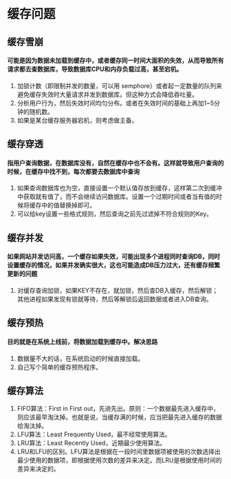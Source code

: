 # 缓存问题

## 缓存雪崩

#### 可能是因为数据未加载到缓存中，或者缓存同一时间大面积的失效，从而导致所有请求都去查数据库，导致数据库CPU和内存负载过高，甚至宕机。

1. 加锁计数（即限制并发的数量，可以用 semphore）或者起一定数量的队列来避免缓存失效时大量请求并发到数据库。但这种方式会降低吞吐量。
2. 分析用户行为，然后失效时间均匀分布。或者在失效时间的基础上再加1~5分钟的随机数。
3. 如果是某台缓存服务器宕机，则考虑做主备。

## 缓存穿透

#### 指用户查询数据，在数据库没有，自然在缓存中也不会有。这样就导致用户查询的时候，在缓存中找不到，每次都要去数据库中查询

1. 如果查询数据库也为空，直接设置一个默认值存放到缓存，这样第二次到缓冲中获取就有值了，而不会继续访问数据库。设置一个过期时间或者当有值的时候将缓存中的值替换掉即可。
2. 可以给key设置一些格式规则，然后查询之前先过滤掉不符合规则的Key。

## 缓存并发

#### 如果网站并发访问高，一个缓存如果失效，可能出现多个进程同时查询DB，同时设置缓存的情况，如果并发确实很大，这也可能造成DB压力过大，还有缓存频繁更新的问题

1. 对缓存查询加锁，如果KEY不存在，就加锁，然后查DB入缓存，然后解锁；其他进程如果发现有锁就等待，然后等解锁后返回数据或者进入DB查询。

## 缓存预热 

#### 目的就是在系统上线前，将数据加载到缓存中。解决思路

1. 数据量不大的话，在系统启动的时候直接加载。
2. 自己写个简单的缓存预热程序。

## 缓存算法

1. FIFO算法：First in First out，先进先出。原则：一个数据最先进入缓存中，则应该最早淘汰掉。也就是说，当缓存满的时候，应当把最先进入缓存的数据给淘汰掉。
2. LFU算法：Least Frequently Used，最不经常使用算法。
3. LRU算法：Least Recently Used，近期最少使用算法。
4. LRU和LFU的区别。LFU算法是根据在一段时间里数据项被使用的次数选择出最少使用的数据项，即根据使用次数的差异来决定。而LRU是根据使用时间的差异来决定的。

